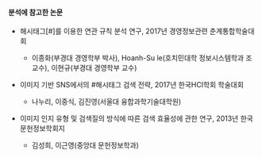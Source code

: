 #### 분석에 참고한 논문

- 해시태그[#]를 이용한 연관 규칙 분석 연구, 2017년 경영정보관련 춘계통합학술대회
  - 이종화(부경대 경영학부 박사), Hoanh-Su le(호치민대학 정보시스템학과 조교수), 이현규(부경대 경영학부 교수)

- 이미지 기반 SNS에서의 #해시태그 검색 전략, 2017년 한국HCI학회 학술대회
  - 나누리, 이중식, 김진영(서울대 융합과학기술대학원)

- 이미지 인지 유형 및 검색질의 방식에 따른 검색 효율성에 관한 연구, 2013년 한국문헌정보학회지
  - 김성희, 이근영(중앙대 문헌정보학과)
  
